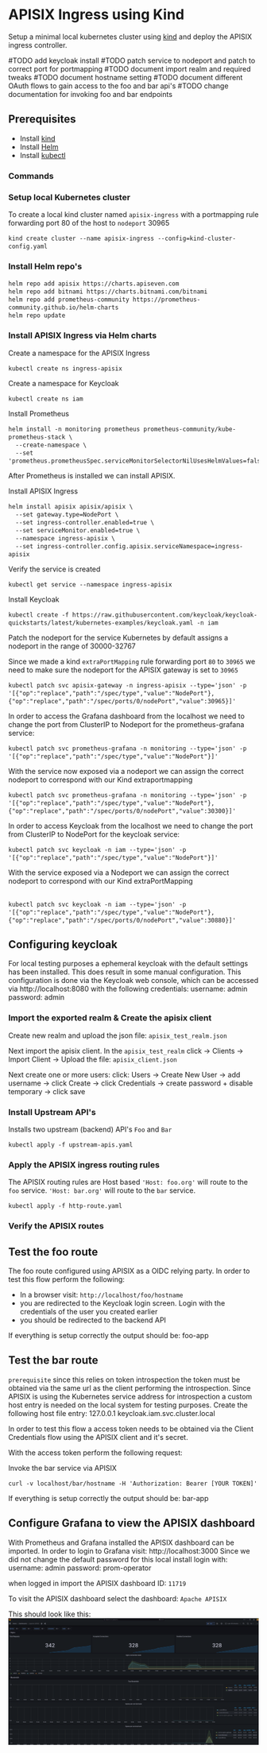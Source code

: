 # APISIX Ingress using Kind
Setup a minimal local kubernetes cluster using [kind](https://kind.sigs.k8s.io/) and deploy the APISIX ingress controller. 

#TODO add keycloak install
#TODO patch service to nodeport and patch to correct port for portmapping
#TODO document import realm and required tweaks
#TODO document hostname setting
#TODO document different OAuth flows to gain access to the foo and bar api's 
#TODO change documentation for invoking foo and bar endpoints
## Prerequisites
- Install [kind](https://kind.sigs.k8s.io/docs/user/quick-start/)
- Install [Helm](https://helm.sh/)
- Install [kubectl](https://kubernetes.io/docs/tasks/tools/)

### Commands

### Setup local Kubernetes cluster
To create a local kind cluster named `apisix-ingress` with a portmapping rule forwarding port 80 of the host to `nodeport` 30965 
```shell
kind create cluster --name apisix-ingress --config=kind-cluster-config.yaml
```

### Install Helm repo's
```shell
helm repo add apisix https://charts.apiseven.com
helm repo add bitnami https://charts.bitnami.com/bitnami
helm repo add prometheus-community https://prometheus-community.github.io/helm-charts
helm repo update
```

### Install APISIX Ingress via Helm charts
Create a namespace for the APISIX Ingress
```shell
kubectl create ns ingress-apisix
```

Create a namespace for Keycloak
```shell
kubectl create ns iam
```

Install Prometheus
```shell
helm install -n monitoring prometheus prometheus-community/kube-prometheus-stack \
  --create-namespace \
  --set 'prometheus.prometheusSpec.serviceMonitorSelectorNilUsesHelmValues=false'
```

After Prometheus is installed we can install APISIX.

Install APISIX Ingress
```shell
helm install apisix apisix/apisix \
  --set gateway.type=NodePort \
  --set ingress-controller.enabled=true \
  --set serviceMonitor.enabled=true \
  --namespace ingress-apisix \
  --set ingress-controller.config.apisix.serviceNamespace=ingress-apisix
```

Verify the service is created
```shell
kubectl get service --namespace ingress-apisix
```

Install Keycloak
```shell
kubectl create -f https://raw.githubusercontent.com/keycloak/keycloak-quickstarts/latest/kubernetes-examples/keycloak.yaml -n iam
```

Patch the nodeport for the service
Kubernetes by default assigns a nodeport in the range of 30000-32767

Since we made a kind `extraPortMapping` rule forwarding port `80` to `30965` we need to make sure the nodeport for the APISIX gateway is set to `30965`

```shell
kubectl patch svc apisix-gateway -n ingress-apisix --type='json' -p '[{"op":"replace","path":"/spec/type","value":"NodePort"},{"op":"replace","path":"/spec/ports/0/nodePort","value":30965}]'
```

In order to access the Grafana dashboard from the localhost we need to change the port from ClusterIP to Nodeport for the prometheus-grafana service:
```shell
kubectl patch svc prometheus-grafana -n monitoring --type='json' -p '[{"op":"replace","path":"/spec/type","value":"NodePort"}]'
```

With the service now exposed via a nodeport we can assign the correct nodeport to correspond with our Kind extraportmapping

```shell
kubectl patch svc prometheus-grafana -n monitoring --type='json' -p '[{"op":"replace","path":"/spec/type","value":"NodePort"},{"op":"replace","path":"/spec/ports/0/nodePort","value":30300}]'
```

In order to access Keycloak from the localhost we need to change the port from ClusterIP to NodePort for the keycloak service:
```shell
kubectl patch svc keycloak -n iam --type='json' -p '[{"op":"replace","path":"/spec/type","value":"NodePort"}]'
```
With the service exposed via a Nodeport we can  assign the correct nodeport to correspond with our Kind extraPortMapping
```shell

kubectl patch svc keycloak -n iam --type='json' -p '[{"op":"replace","path":"/spec/type","value":"NodePort"},{"op":"replace","path":"/spec/ports/0/nodePort","value":30880}]'
```

## Configuring keycloak
For local testing purposes a ephemeral keycloak with the default settings has been installed. This does result in some manual configuration.
This configuration is done via the Keycloak web console, which can be accessed via http://localhost:8080 with the following credentials:
username: admin
password: admin

### Import the exported realm & Create the apisix client
Create new realm and upload the json file: `apisix_test_realm.json`

Next import the apisix client. In the `apisix_test_realm` click -> Clients -> Import Client -> Upload the file: `apisix_client.json`

Next create one or more users: click: Users -> Create New User -> add username -> click Create -> click Credentials -> create password + disable temporary -> click save 

### Install Upstream API's
Installs two upstream (backend) API's `Foo` and `Bar`
```shell
kubectl apply -f upstream-apis.yaml
```

### Apply the APISIX ingress routing rules
The APISIX routing rules are Host based `'Host: foo.org'` will route to the `foo` service. `'Host: bar.org'` will route to the `bar` service.

```shell
kubectl apply -f http-route.yaml
```

### Verify the APISIX routes

## Test the foo route
The foo route configured using APISIX as a OIDC relying party. In order to test this flow perform the following:
- In a browser visit: `http://localhost/foo/hostname`
- you are redirected to the Keycloak login screen. Login with the credentials of the user you created earlier
- you should be redirected to the backend API

If everything is setup correctly the output should be:
foo-app

## Test the bar route

`prerequisite` since this relies on token introspection the token must be obtained via the same url as the client performing the introspection. Since APISIX is using the Kubernetes service address for introspection a custom host entry is needed on the local system for testing purposes. 
Create the following host file entry:
127.0.0.1	keycloak.iam.svc.cluster.local

In order to test this flow a access token needs to be obtained via the Client Credentials flow using the APISIX client and it's secret.

With the access token perform the following request:

Invoke the bar service via APISIX
```shell
curl -v localhost/bar/hostname -H 'Authorization: Bearer [YOUR TOKEN]'
```
If everything is setup correctly the output should be:
bar-app

## Configure Grafana to view the APISIX dashboard
With Prometheus and Grafana installed the APISIX dashboard can be imported.
In order to login to Grafana visit: http://localhost:3000
Since we did not change the default password for this local install login with:
username: admin
password: prom-operator

when logged in import the APISIX dashboard ID: `11719`

To visit the APISIX dashboard select the dashboard: `Apache APISIX`

This should look like this:
![APISIX Grafana dashboard](../../docs/diagrams/grafana-apisix-dashboard.png)